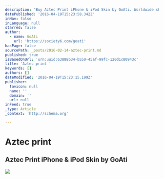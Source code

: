 ```yaml
---
description: 'Buy Aztec Print iPhone & iPod Skin by GoAti. Worldwide shipping available '
datePublished: '2016-04-19T15:23:58.342Z'
inNav: false
inLanguage: null
starred: false
author:
  - name: GoAti
    url: 'https://society6.com/goati'
hasPage: false
sourcePath: _posts/2016-02-14-aztec-print.md
published: true
isBasedOnUrl: 'urn:uuid:63888b34-b550-45af-99fc-120d1c80943c'
title: 'Aztec print '
keywords: []
authors: []
dateModified: '2016-04-19T15:23:15.199Z'
publisher:
  favicon: null
  name: ''
  domain: ''
  url: null
inFeed: true
_type: Article
_context: 'http://schema.org'

---
```

# Aztec print 

<article style=""><h1>Aztec Print iPhone &amp; iPod Skin by GoAti</h1><img src="https://s3-us-west-2.amazonaws.com/the-grid-img/p/1ff9d87b8a1e74994be3b9caa9d0cdd6c21b02e5.jpg" /></article>